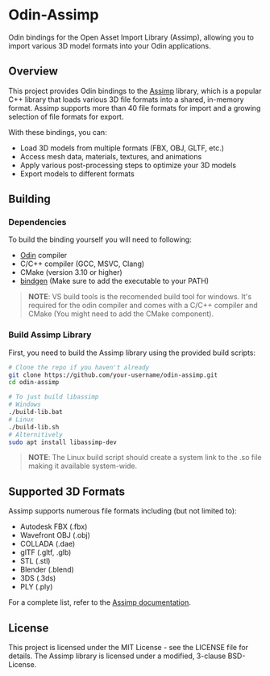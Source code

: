 # Odin-Assimp

Odin bindings for the Open Asset Import Library (Assimp), allowing you to import various 3D model formats into your Odin applications.

## Overview

This project provides Odin bindings to the [Assimp](https://github.com/assimp/assimp) library, which is a popular C++ library that loads various 3D file formats into a shared, in-memory format. Assimp supports more than 40 file formats for import and a growing selection of file formats for export.

With these bindings, you can:

- Load 3D models from multiple formats (FBX, OBJ, GLTF, etc.)
- Access mesh data, materials, textures, and animations
- Apply various post-processing steps to optimize your 3D models
- Export models to different formats

## Building

### Dependencies

To build the binding yourself you will need to following:

- [Odin](https://odin-lang.org/) compiler
- C/C++ compiler (GCC, MSVC, Clang)
- CMake (version 3.10 or higher)
- [bindgen](https://github.com/karl-zylinski/odin-c-bindgen) (Make sure to add the executable to your PATH)

> **NOTE**: VS build tools is the recomended build tool for windows. It's required for the odin compiler and comes with a C/C++ compiler and CMake (You might need to add the CMake component).

### Build Assimp Library

First, you need to build the Assimp library using the provided build scripts:

```bash
# Clone the repo if you haven't already
git clone https://github.com/your-username/odin-assimp.git
cd odin-assimp

# To just build libassimp
# Windows
./build-lib.bat
# Linux
./build-lib.sh
# Alternitively
sudo apt install libassimp-dev
```

> **NOTE**: The Linux build script should create a system link to the .so file making it available system-wide.

## Supported 3D Formats

Assimp supports numerous file formats including (but not limited to):

- Autodesk FBX (.fbx)
- Wavefront OBJ (.obj)
- COLLADA (.dae)
- glTF (.gltf, .glb)
- STL (.stl)
- Blender (.blend)
- 3DS (.3ds)
- PLY (.ply)

For a complete list, refer to the [Assimp documentation](https://github.com/assimp/assimp/blob/master/doc/Fileformats.md).

## License

This project is licensed under the MIT License - see the LICENSE file for details. The Assimp library is licensed under a modified, 3-clause BSD-License.
